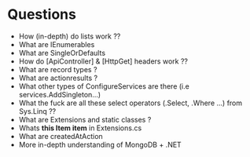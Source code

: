 # Questions

- How (in-depth) do lists work ??
- What are IEnumerables
- What are SingleOrDefaults
- How do [ApiController] & [HttpGet] headers work ??
- What are record types ?
- What are actionresults ?
- What other types of ConfigureServices are there (i.e services.AddSingleton...)
- What the fuck are all these select operators (.Select, .Where ...) from Sys.Linq ??
- What are Extensions and static classes ?
- Whats **this Item item** in Extensions.cs
- What are createdAtAction
- More in-depth understanding of MongoDB + .NET